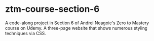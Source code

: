 # ztm-course-section-6

A code-along project in Section 6 of Andrei Neagoie's Zero to Mastery course on Udemy. A three-page website that shows numerous styling techniques via CSS.
